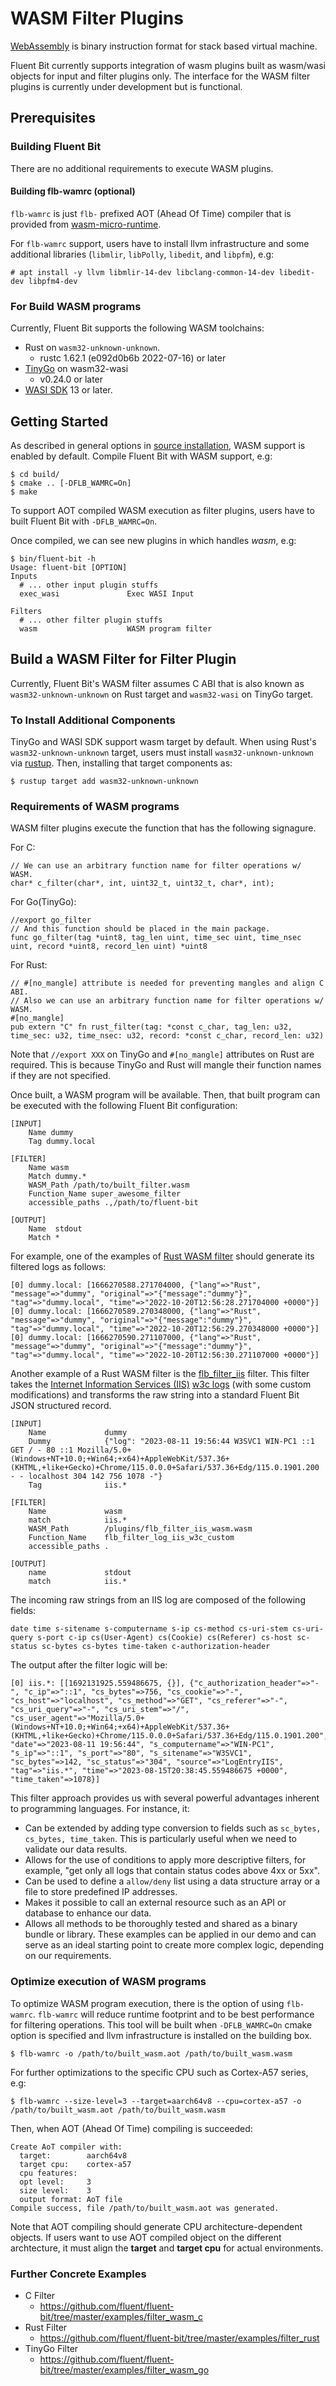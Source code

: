 # WASM Filter Plugins

[WebAssembly](https://webassembly.org/) is binary instruction format for stack based virtual machine.

Fluent Bit currently supports integration of wasm plugins built as wasm/wasi objects for input and filter plugins only.
The interface for the WASM filter plugins is currently under development but is functional.

## Prerequisites

### Building Fluent Bit

There are no additional requirements to execute WASM plugins.

#### Building flb-wamrc (optional)

`flb-wamrc` is just `flb-` prefixed AOT (Ahead Of Time) compiler that is provided from [wasm-micro-runtime](https://github.com/bytecodealliance/wasm-micro-runtime).

For `flb-wamrc` support, users have to install llvm infrastructure and some additional libraries (`libmlir`, `libPolly`, `libedit`, and `libpfm`), e.g:

```text
# apt install -y llvm libmlir-14-dev libclang-common-14-dev libedit-dev libpfm4-dev
```

### For Build WASM programs

Currently, Fluent Bit supports the following WASM toolchains:

* Rust on `wasm32-unknown-unknown`.
  * rustc 1.62.1 (e092d0b6b 2022-07-16) or later
* [TinyGo](https://github.com/tinygo-org/tinygo) on wasm32-wasi
  * v0.24.0 or later
* [WASI SDK](https://github.com/WebAssembly/wasi-sdk) 13 or later.

## Getting Started

As described in general options in [source installation](../installation/sources/build-and-install.md),
WASM support is enabled by default.
Compile Fluent Bit with WASM support, e.g:

```text
$ cd build/
$ cmake .. [-DFLB_WAMRC=On]
$ make
```

To support AOT compiled WASM execution as filter plugins, users have to built Fluent Bit with `-DFLB_WAMRC=On`.

Once compiled, we can see new plugins in which handles _wasm_, e.g:

```text
$ bin/fluent-bit -h
Usage: fluent-bit [OPTION]
Inputs
  # ... other input plugin stuffs
  exec_wasi               Exec WASI Input

Filters
  # ... other filter plugin stuffs
  wasm                    WASM program filter
```

## Build a WASM Filter for Filter Plugin

Currently, Fluent Bit's WASM filter assumes C ABI that is also known as `wasm32-unknown-unknown` on Rust target and `wasm32-wasi` on TinyGo target.

### To Install Additional Components

TinyGo and WASI SDK support wasm target by default.
When using Rust's `wasm32-unknown-unknown` target, users must install `wasm32-unknown-unknown` via [rustup](https://rustup.rs/). Then, installing that target components as:

```text
$ rustup target add wasm32-unknown-unknown
```

### Requirements of WASM programs

WASM filter plugins execute the function that has the following signagure.

For C:

```text
// We can use an arbitrary function name for filter operations w/ WASM.
char* c_filter(char*, int, uint32_t, uint32_t, char*, int);
```

For Go(TinyGo):

```text
//export go_filter
// And this function should be placed in the main package.
func go_filter(tag *uint8, tag_len uint, time_sec uint, time_nsec uint, record *uint8, record_len uint) *uint8
```

For Rust:

```text
// #[no_mangle] attribute is needed for preventing mangles and align C ABI.
// Also we can use an arbitrary function name for filter operations w/ WASM.
#[no_mangle]
pub extern "C" fn rust_filter(tag: *const c_char, tag_len: u32, time_sec: u32, time_nsec: u32, record: *const c_char, record_len: u32)
```

Note that `//export XXX` on TinyGo and `#[no_mangle]` attributes on Rust are required. This is because TinyGo and Rust will mangle their function names if they are not specified.

Once built, a WASM program will be available. Then, that built program can be executed with the following Fluent Bit configuration:

```text
[INPUT]
    Name dummy
    Tag dummy.local

[FILTER]
    Name wasm
    Match dummy.*
    WASM_Path /path/to/built_filter.wasm
    Function_Name super_awesome_filter
    accessible_paths .,/path/to/fluent-bit

[OUTPUT]
    Name  stdout
    Match *
```

For example, one of the examples of [Rust WASM filter](https://github.com/fluent/fluent-bit/tree/master/examples/filter_rust) should generate its filtered logs as follows:

```text
[0] dummy.local: [1666270588.271704000, {"lang"=>"Rust", "message"=>"dummy", "original"=>"{"message":"dummy"}", "tag"=>"dummy.local", "time"=>"2022-10-20T12:56:28.271704000 +0000"}]
[0] dummy.local: [1666270589.270348000, {"lang"=>"Rust", "message"=>"dummy", "original"=>"{"message":"dummy"}", "tag"=>"dummy.local", "time"=>"2022-10-20T12:56:29.270348000 +0000"}]
[0] dummy.local: [1666270590.271107000, {"lang"=>"Rust", "message"=>"dummy", "original"=>"{"message":"dummy"}", "tag"=>"dummy.local", "time"=>"2022-10-20T12:56:30.271107000 +0000"}]
```
Another example of a Rust WASM filter is the [flb_filter_iis](https://github.com/kenriortega/flb_filter_iis) filter.
This filter takes the [Internet Information Services (IIS)](https://learn.microsoft.com/en-us/iis/manage/provisioning-and-managing-iis/configure-logging-in-iis) [w3c logs](https://learn.microsoft.com/en-us/iis/manage/provisioning-and-managing-iis/configure-logging-in-iis#select-w3c-fields-to-log) (with some custom modifications) and transforms the raw string into a standard Fluent Bit JSON structured record.

```text
[INPUT]
    Name             dummy
    Dummy            {"log": "2023-08-11 19:56:44 W3SVC1 WIN-PC1 ::1 GET / - 80 ::1 Mozilla/5.0+(Windows+NT+10.0;+Win64;+x64)+AppleWebKit/537.36+(KHTML,+like+Gecko)+Chrome/115.0.0.0+Safari/537.36+Edg/115.0.1901.200 - - localhost 304 142 756 1078 -"}
    Tag              iis.*

[FILTER]
    Name             wasm
    match            iis.*
    WASM_Path        /plugins/flb_filter_iis_wasm.wasm
    Function_Name    flb_filter_log_iis_w3c_custom
    accessible_paths .

[OUTPUT]
    name             stdout
    match            iis.*
```

The incoming raw strings from an IIS log are composed of the following fields:

`date time s-sitename s-computername s-ip cs-method cs-uri-stem cs-uri-query s-port c-ip cs(User-Agent) cs(Cookie) cs(Referer) cs-host sc-status sc-bytes cs-bytes time-taken c-authorization-header`

The output after the filter logic will be:

```text
[0] iis.*: [[1692131925.559486675, {}], {"c_authorization_header"=>"-", "c_ip"=>"::1", "cs_bytes"=>756, "cs_cookie"=>"-", "cs_host"=>"localhost", "cs_method"=>"GET", "cs_referer"=>"-", "cs_uri_query"=>"-", "cs_uri_stem"=>"/", "cs_user_agent"=>"Mozilla/5.0+(Windows+NT+10.0;+Win64;+x64)+AppleWebKit/537.36+(KHTML,+like+Gecko)+Chrome/115.0.0.0+Safari/537.36+Edg/115.0.1901.200", "date"=>"2023-08-11 19:56:44", "s_computername"=>"WIN-PC1", "s_ip"=>"::1", "s_port"=>"80", "s_sitename"=>"W3SVC1", "sc_bytes"=>142, "sc_status"=>"304", "source"=>"LogEntryIIS", "tag"=>"iis.*", "time"=>"2023-08-15T20:38:45.559486675 +0000", "time_taken"=>1078}]
```
This filter approach provides us with several powerful advantages inherent to programming languages.
For instance, it:
- Can be extended by adding type conversion to fields such as `sc_bytes, cs_bytes, time_taken`. This is particularly useful when we need to validate our data results.
- Allows for the use of conditions to apply more descriptive filters, for example, "get only all logs that contain status codes above 4xx or 5xx".
- Can be used to define a `allow/deny` list using a data structure array or a file to store predefined IP addresses.
- Makes it possible to call an external resource such as an API or database to enhance our data.
- Allows all methods to be thoroughly tested and shared as a binary bundle or library.
These examples can be applied in our demo and can serve as an ideal starting point to create more complex logic, depending on our requirements.

### Optimize execution of WASM programs

To optimize WASM program execution, there is the option of using `flb-wamrc`.
`flb-wamrc` will reduce runtime footprint and to be best performance for filtering operations.
This tool will be built when `-DFLB_WAMRC=On` cmake option is specified and llvm infrastructure is installed on the building box.

```shell
$ flb-wamrc -o /path/to/built_wasm.aot /path/to/built_wasm.wasm
```

For further optimizations to the specific CPU such as Cortex-A57 series, e.g:

```text
$ flb-wamrc --size-level=3 --target=aarch64v8 --cpu=cortex-a57 -o /path/to/built_wasm.aot /path/to/built_wasm.wasm
```

Then, when AOT (Ahead Of Time) compiling is succeeded:

```text
Create AoT compiler with:
  target:        aarch64v8
  target cpu:    cortex-a57
  cpu features:
  opt level:     3
  size level:    3
  output format: AoT file
Compile success, file /path/to/built_wasm.aot was generated.
```

Note that AOT compiling should generate CPU architecture-dependent objects. If users want to use AOT compiled object on the different archtecture, it must align the **target** and **target cpu** for actual environments.

### Further Concrete Examples

* C Filter
  * https://github.com/fluent/fluent-bit/tree/master/examples/filter_wasm_c
* Rust Filter
  * https://github.com/fluent/fluent-bit/tree/master/examples/filter_rust
* TinyGo Filter
  * https://github.com/fluent/fluent-bit/tree/master/examples/filter_wasm_go
